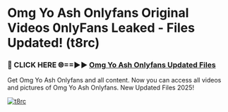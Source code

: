 # Omg Yo Ash Onlyfans Original Videos 0nlyFans Leaked - Files Updated! (t8rc)

<h3>🔴 CLICK HERE 🌐==►► <a href="https://tinyurl.com/2jnfzry5" rel="nofollow">Omg Yo Ash Onlyfans Updated Files</a></h3>

Get Omg Yo Ash Onlyfans and all content. Now you can access all videos and pictures of Omg Yo Ash Onlyfans. New Updated Files 2025!

[![t8rc](https://i.imgur.com/GyGTBgg.gif)](https://tinyurl.com/2jnfzry5)
